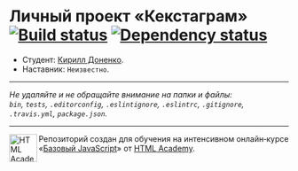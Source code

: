 # Личный проект «Кекстаграм» [![Build status][travis-image]][travis-url] [![Dependency status][dependency-image]][dependency-url]

* Студент: [Кирилл Доненко](https://up.htmlacademy.ru/javascript/7/user/148274).
* Наставник: `Неизвестно`.

---

_Не удаляйте и не обращайте внимание на папки и файлы:_<br>
_`bin`, `tests`, `.editorconfig`, `.eslintignore`, `.eslintrc`, `.gitignore`, `.travis.yml`, `package.json`._

---

<a href="https://htmlacademy.ru/intensive/javascript"><img align="left" width="50" height="50" title="HTML Academy" src="https://up.htmlacademy.ru/static/img/intensive/javascript/logo-for-github.svg"></a>

Репозиторий создан для обучения на интенсивном онлайн‑курсе «[Базовый JavaScript](https://htmlacademy.ru/intensive/javascript)» от [HTML Academy](https://htmlacademy.ru).

[travis-image]: https://travis-ci.org/htmlacademy-javascript/148274-kekstagram.svg?branch=master
[travis-url]: https://travis-ci.org/htmlacademy-javascript/148274-kekstagram
[dependency-image]: https://david-dm.org/htmlacademy-javascript/148274-kekstagram.svg?style=flat-square
[dependency-url]: https://david-dm.org/htmlacademy-javascript/148274-kekstagram
